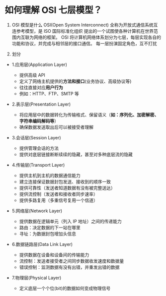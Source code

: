 # 如何理解 OSI 七层模型？

1. OSI 模型是什么
   OSI(Open System Interconnect) 全称为开放式通信系统互连参考模型，是 ISO 国际标准化组织
   提出的一个试图使各种计算机在世界范围内互联为网络的框架。
   OSI 将计算机网络体系划分为七层，每层实现各自的功能和协议，并完成与相邻层的接口通信。
   每一层扮演固定角色，互不打扰

2. 划分

- 1.应用层(Application Layer)

  - 提供高级 API
  - 定义了网络主机提供的**方法和接口**(业务协议、高级协议等)
  - 往往直接对应**用户行为**
  - 例如：HTTP、FTP、SMTP 等

- 2.表示层(Presentation Layer)

  - 将应用层中的数据转化为传输格式、保留语义（**如：序列化、加密解密、字符串编码解码等**）
  - 确保数据发送取出后可以被接受者理解

- 3.会话层(Session Layer)

  - 提供管理会话的方法
  - 提供对底层链接断断续续的隐藏，甚至对多种底层流的隐藏

- 4.传输层(Transport Layer)

  - 提供主机到主机的数据通信能力
  - 建立连接保证数据封包发送、接收到的顺序一致
  - 提供可靠性（发送者知道数据有没有被完整送达）
  - 提供流控制（发送者和接收者同步速率）
  - 提供多路复用（多重信号复用一个信道）

- 5.网络层(Network Layer)

  - 提供数据在逻辑单元（列入 IP 地址）之间的传递能力
  - 路由：决定数据的下一站在哪里
  - 寻址：为数据封包增加头信息

- 6.数据链路层(Data Link Layer)

  - 提供数据在设备和设备间的传输能力
  - 流控制：发送者接受者之间同步数据收发速度和数据量
  - 错误控制：监测数据有没有出错，并重发出错的数据

- 7.物理层(Physical Layer)

  - 定义底层一个个位(bit)的数据如何变成物理信号

